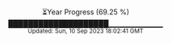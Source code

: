 <p align="center">
⏳Year Progress (69.25 %) <br>
████████████████████▁▁▁▁▁▁▁▁▁▁ <br>
<sub>Updated: Sun, 10 Sep 2023 18:02:41 GMT</sub>
</p>


